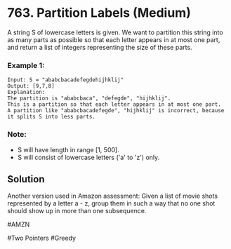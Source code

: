 # 763. Partition Labels (Medium)

A string S of lowercase letters is given. We want to partition this string into as many parts as possible so that each letter appears in at most one part, and return a list of integers representing the size of these parts.

### Example 1:
```
Input: S = "ababcbacadefegdehijhklij"
Output: [9,7,8]
Explanation:
The partition is "ababcbaca", "defegde", "hijhklij".
This is a partition so that each letter appears in at most one part.
A partition like "ababcbacadefegde", "hijhklij" is incorrect, because it splits S into less parts.
```

### Note:
- S will have length in range [1, 500].
- S will consist of lowercase letters ('a' to 'z') only.

## Solution
Another version used in Amazon assessment:
Given a list of movie shots represented by a letter a - z, group them in such a way that no one shot should show up in more than one subsequence.

#AMZN

#Two Pointers #Greedy
